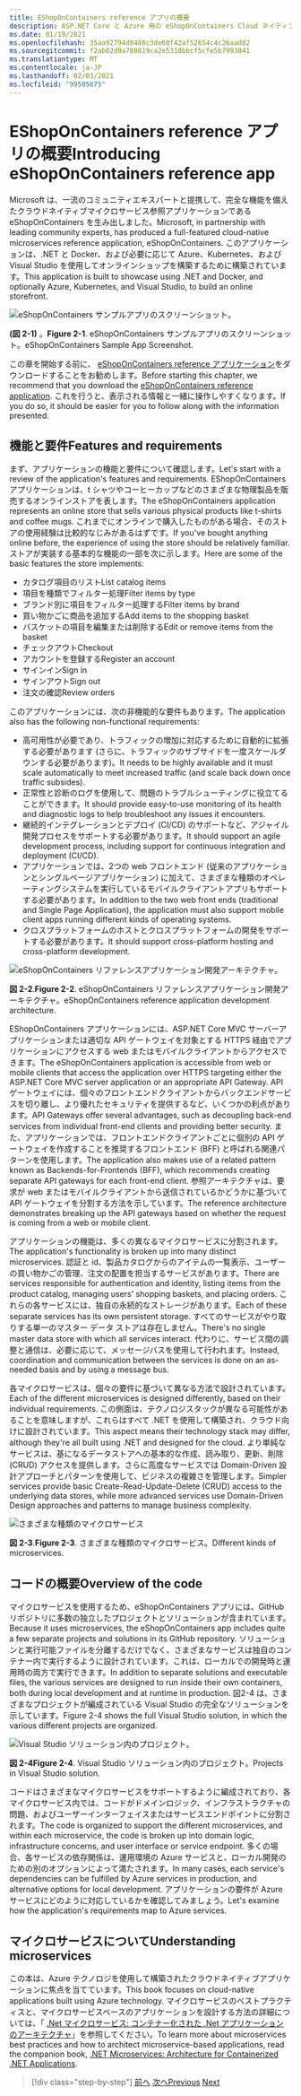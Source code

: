 ```yaml
---
title: EShopOnContainers reference アプリの概要
description: ASP.NET Core と Azure 用の eShopOnContainers Cloud ネイティブマイクロサービスリファレンスアプリの概要。
ms.date: 01/19/2021
ms.openlocfilehash: 35aa92794d8488c3de60f42af52654c4c26aad82
ms.sourcegitcommit: f2ab02d9a780819ca2e5310bbcf5cfe5b7993041
ms.translationtype: MT
ms.contentlocale: ja-JP
ms.lasthandoff: 02/03/2021
ms.locfileid: "99505675"
---
```

# <a name="introducing-eshoponcontainers-reference-app"></a><span data-ttu-id="9e4b0-103">EShopOnContainers reference アプリの概要</span><span class="sxs-lookup"><span data-stu-id="9e4b0-103">Introducing eShopOnContainers reference app</span></span>

<span data-ttu-id="9e4b0-104">Microsoft は、一流のコミュニティエキスパートと提携して、完全な機能を備えたクラウドネイティブマイクロサービス参照アプリケーションである eShopOnContainers を生み出しました。</span><span class="sxs-lookup"><span data-stu-id="9e4b0-104">Microsoft, in partnership with leading community experts, has produced a full-featured cloud-native microservices reference application, eShopOnContainers.</span></span> <span data-ttu-id="9e4b0-105">このアプリケーションは、.NET と Docker、および必要に応じて Azure、Kubernetes、および Visual Studio を使用してオンラインショップを構築するために構築されています。</span><span class="sxs-lookup"><span data-stu-id="9e4b0-105">This application is built to showcase using .NET and Docker, and optionally Azure, Kubernetes, and Visual Studio, to build an online storefront.</span></span>

![eShopOnContainers サンプルアプリのスクリーンショット。](./media/eshoponcontainers-sample-app-screenshot.png)

<span data-ttu-id="9e4b0-107">**(図 2-1)** 。</span><span class="sxs-lookup"><span data-stu-id="9e4b0-107">**Figure 2-1**.</span></span> <span data-ttu-id="9e4b0-108">eShopOnContainers サンプルアプリのスクリーンショット。</span><span class="sxs-lookup"><span data-stu-id="9e4b0-108">eShopOnContainers Sample App Screenshot.</span></span>

<span data-ttu-id="9e4b0-109">この章を開始する前に、 [eShopOnContainers reference アプリケーション](https://github.com/dotnet-architecture/eShopOnContainers)をダウンロードすることをお勧めします。</span><span class="sxs-lookup"><span data-stu-id="9e4b0-109">Before starting this chapter, we recommend that you download the [eShopOnContainers reference application](https://github.com/dotnet-architecture/eShopOnContainers).</span></span> <span data-ttu-id="9e4b0-110">これを行うと、表示される情報と一緒に操作しやすくなります。</span><span class="sxs-lookup"><span data-stu-id="9e4b0-110">If you do so, it should be easier for you to follow along with the information presented.</span></span>

## <a name="features-and-requirements"></a><span data-ttu-id="9e4b0-111">機能と要件</span><span class="sxs-lookup"><span data-stu-id="9e4b0-111">Features and requirements</span></span>

<span data-ttu-id="9e4b0-112">まず、アプリケーションの機能と要件について確認します。</span><span class="sxs-lookup"><span data-stu-id="9e4b0-112">Let's start with a review of the application's features and requirements.</span></span> <span data-ttu-id="9e4b0-113">EShopOnContainers アプリケーションは、t シャツやコーヒーカップなどのさまざまな物理製品を販売するオンラインストアを表します。</span><span class="sxs-lookup"><span data-stu-id="9e4b0-113">The eShopOnContainers application represents an online store that sells various physical products like t-shirts and coffee mugs.</span></span> <span data-ttu-id="9e4b0-114">これまでにオンラインで購入したものがある場合、そのストアの使用経験は比較的なじみがあるはずです。</span><span class="sxs-lookup"><span data-stu-id="9e4b0-114">If you've bought anything online before, the experience of using the store should be relatively familiar.</span></span> <span data-ttu-id="9e4b0-115">ストアが実装する基本的な機能の一部を次に示します。</span><span class="sxs-lookup"><span data-stu-id="9e4b0-115">Here are some of the basic features the store implements:</span></span>

- <span data-ttu-id="9e4b0-116">カタログ項目のリスト</span><span class="sxs-lookup"><span data-stu-id="9e4b0-116">List catalog items</span></span>
- <span data-ttu-id="9e4b0-117">項目を種類でフィルター処理</span><span class="sxs-lookup"><span data-stu-id="9e4b0-117">Filter items by type</span></span>
- <span data-ttu-id="9e4b0-118">ブランド別に項目をフィルター処理する</span><span class="sxs-lookup"><span data-stu-id="9e4b0-118">Filter items by brand</span></span>
- <span data-ttu-id="9e4b0-119">買い物かごに商品を追加する</span><span class="sxs-lookup"><span data-stu-id="9e4b0-119">Add items to the shopping basket</span></span>
- <span data-ttu-id="9e4b0-120">バスケットの項目を編集または削除する</span><span class="sxs-lookup"><span data-stu-id="9e4b0-120">Edit or remove items from the basket</span></span>
- <span data-ttu-id="9e4b0-121">チェックアウト</span><span class="sxs-lookup"><span data-stu-id="9e4b0-121">Checkout</span></span>
- <span data-ttu-id="9e4b0-122">アカウントを登録する</span><span class="sxs-lookup"><span data-stu-id="9e4b0-122">Register an account</span></span>
- <span data-ttu-id="9e4b0-123">サインイン</span><span class="sxs-lookup"><span data-stu-id="9e4b0-123">Sign in</span></span>
- <span data-ttu-id="9e4b0-124">サインアウト</span><span class="sxs-lookup"><span data-stu-id="9e4b0-124">Sign out</span></span>
- <span data-ttu-id="9e4b0-125">注文の確認</span><span class="sxs-lookup"><span data-stu-id="9e4b0-125">Review orders</span></span>

<span data-ttu-id="9e4b0-126">このアプリケーションには、次の非機能的な要件もあります。</span><span class="sxs-lookup"><span data-stu-id="9e4b0-126">The application also has the following non-functional requirements:</span></span>

- <span data-ttu-id="9e4b0-127">高可用性が必要であり、トラフィックの増加に対応するために自動的に拡張する必要があります (さらに、トラフィックのサブサイドを一度スケールダウンする必要があります)。</span><span class="sxs-lookup"><span data-stu-id="9e4b0-127">It needs to be highly available and it must scale automatically to meet increased traffic (and scale back down once traffic subsides).</span></span>
- <span data-ttu-id="9e4b0-128">正常性と診断のログを使用して、問題のトラブルシューティングに役立てることができます。</span><span class="sxs-lookup"><span data-stu-id="9e4b0-128">It should provide easy-to-use monitoring of its health and diagnostic logs to help troubleshoot any issues it encounters.</span></span>
- <span data-ttu-id="9e4b0-129">継続的インテグレーションとデプロイ (CI/CD) のサポートなど、アジャイル開発プロセスをサポートする必要があります。</span><span class="sxs-lookup"><span data-stu-id="9e4b0-129">It should support an agile development process, including support for continuous integration and deployment (CI/CD).</span></span>
- <span data-ttu-id="9e4b0-130">アプリケーションでは、2つの web フロントエンド (従来のアプリケーションとシングルページアプリケーション) に加えて、さまざまな種類のオペレーティングシステムを実行しているモバイルクライアントアプリもサポートする必要があります。</span><span class="sxs-lookup"><span data-stu-id="9e4b0-130">In addition to the two web front ends (traditional and Single Page Application), the application must also support mobile client apps running different kinds of operating systems.</span></span>
- <span data-ttu-id="9e4b0-131">クロスプラットフォームのホストとクロスプラットフォームの開発をサポートする必要があります。</span><span class="sxs-lookup"><span data-stu-id="9e4b0-131">It should support cross-platform hosting and cross-platform development.</span></span>

![eShopOnContainers リファレンスアプリケーション開発アーキテクチャ。](./media/eshoponcontainers-development-architecture.png)

<span data-ttu-id="9e4b0-133">**図 2-2**.</span><span class="sxs-lookup"><span data-stu-id="9e4b0-133">**Figure 2-2**.</span></span> <span data-ttu-id="9e4b0-134">eShopOnContainers リファレンスアプリケーション開発アーキテクチャ。</span><span class="sxs-lookup"><span data-stu-id="9e4b0-134">eShopOnContainers reference application development architecture.</span></span>

<span data-ttu-id="9e4b0-135">EShopOnContainers アプリケーションには、ASP.NET Core MVC サーバーアプリケーションまたは適切な API ゲートウェイを対象とする HTTPS 経由でアプリケーションにアクセスする web またはモバイルクライアントからアクセスできます。</span><span class="sxs-lookup"><span data-stu-id="9e4b0-135">The eShopOnContainers application is accessible from web or mobile clients that access the application over HTTPS targeting either the ASP.NET Core MVC server application or an appropriate API Gateway.</span></span> <span data-ttu-id="9e4b0-136">API ゲートウェイには、個々のフロントエンドクライアントからバックエンドサービスを切り離し、より優れたセキュリティを提供するなど、いくつかの利点があります。</span><span class="sxs-lookup"><span data-stu-id="9e4b0-136">API Gateways offer several advantages, such as decoupling back-end services from individual front-end clients and providing better security.</span></span> <span data-ttu-id="9e4b0-137">また、アプリケーションでは、フロントエンドクライアントごとに個別の API ゲートウェイを作成することを推奨するフロントエンド (BFF) と呼ばれる関連パターンを使用します。</span><span class="sxs-lookup"><span data-stu-id="9e4b0-137">The application also makes use of a related pattern known as Backends-for-Frontends (BFF), which recommends creating separate API gateways for each front-end client.</span></span> <span data-ttu-id="9e4b0-138">参照アーキテクチャは、要求が web またはモバイルクライアントから送信されているかどうかに基づいて API ゲートウェイを分割する方法を示しています。</span><span class="sxs-lookup"><span data-stu-id="9e4b0-138">The reference architecture demonstrates breaking up the API gateways based on whether the request is coming from a web or mobile client.</span></span>

<span data-ttu-id="9e4b0-139">アプリケーションの機能は、多くの異なるマイクロサービスに分割されます。</span><span class="sxs-lookup"><span data-stu-id="9e4b0-139">The application's functionality is broken up into many distinct microservices.</span></span> <span data-ttu-id="9e4b0-140">認証と id、製品カタログからのアイテムの一覧表示、ユーザーの買い物かごの管理、注文の配置を担当するサービスがあります。</span><span class="sxs-lookup"><span data-stu-id="9e4b0-140">There are services responsible for authentication and identity, listing items from the product catalog, managing users' shopping baskets, and  placing orders.</span></span> <span data-ttu-id="9e4b0-141">これらの各サービスには、独自の永続的なストレージがあります。</span><span class="sxs-lookup"><span data-stu-id="9e4b0-141">Each of these separate services has its own persistent storage.</span></span> <span data-ttu-id="9e4b0-142">すべてのサービスがやり取りする単一のマスター データ ストアは存在しません。</span><span class="sxs-lookup"><span data-stu-id="9e4b0-142">There's no single master data store with which all services interact.</span></span> <span data-ttu-id="9e4b0-143">代わりに、サービス間の調整と通信は、必要に応じて、メッセージバスを使用して行われます。</span><span class="sxs-lookup"><span data-stu-id="9e4b0-143">Instead, coordination and communication between the services is done on an as-needed basis and by using a message bus.</span></span>

<span data-ttu-id="9e4b0-144">各マイクロサービスは、個々の要件に基づいて異なる方法で設計されています。</span><span class="sxs-lookup"><span data-stu-id="9e4b0-144">Each of the different microservices is designed differently, based on their individual requirements.</span></span> <span data-ttu-id="9e4b0-145">この側面は、テクノロジスタックが異なる可能性があることを意味しますが、これらはすべて .NET を使用して構築され、クラウド向けに設計されています。</span><span class="sxs-lookup"><span data-stu-id="9e4b0-145">This aspect means their technology stack may differ, although they're all built using .NET and designed for the cloud.</span></span> <span data-ttu-id="9e4b0-146">より単純なサービスは、基になるデータストアへの基本的な作成、読み取り、更新、削除 (CRUD) アクセスを提供します。さらに高度なサービスでは Domain-Driven 設計アプローチとパターンを使用して、ビジネスの複雑さを管理します。</span><span class="sxs-lookup"><span data-stu-id="9e4b0-146">Simpler services provide basic Create-Read-Update-Delete (CRUD) access to the underlying data stores, while more advanced services use Domain-Driven Design approaches and patterns to manage business complexity.</span></span>

![さまざまな種類のマイクロサービス](./media/different-kinds-of-microservices.png)

<span data-ttu-id="9e4b0-148">**図 2-3**.</span><span class="sxs-lookup"><span data-stu-id="9e4b0-148">**Figure 2-3**.</span></span> <span data-ttu-id="9e4b0-149">さまざまな種類のマイクロサービス。</span><span class="sxs-lookup"><span data-stu-id="9e4b0-149">Different kinds of microservices.</span></span>

## <a name="overview-of-the-code"></a><span data-ttu-id="9e4b0-150">コードの概要</span><span class="sxs-lookup"><span data-stu-id="9e4b0-150">Overview of the code</span></span>

<span data-ttu-id="9e4b0-151">マイクロサービスを使用するため、eShopOnContainers アプリには、GitHub リポジトリに多数の独立したプロジェクトとソリューションが含まれています。</span><span class="sxs-lookup"><span data-stu-id="9e4b0-151">Because it uses microservices, the eShopOnContainers app includes quite a few separate projects and solutions in its GitHub repository.</span></span> <span data-ttu-id="9e4b0-152">ソリューションと実行可能ファイルを分離するだけでなく、さまざまなサービスは独自のコンテナー内で実行するように設計されています。これは、ローカルでの開発時と運用時の両方で実行できます。</span><span class="sxs-lookup"><span data-stu-id="9e4b0-152">In addition to separate solutions and executable files, the various services are designed to run inside their own containers, both during local development and at runtime in production.</span></span> <span data-ttu-id="9e4b0-153">図2-4 は、さまざまなプロジェクトが編成されている Visual Studio の完全なソリューションを示しています。</span><span class="sxs-lookup"><span data-stu-id="9e4b0-153">Figure 2-4 shows the full Visual Studio solution, in which the various different projects are organized.</span></span>

![Visual Studio ソリューション内のプロジェクト。](./media/projects-in-visual-studio-solution.png)

<span data-ttu-id="9e4b0-155">**図 2-4**</span><span class="sxs-lookup"><span data-stu-id="9e4b0-155">**Figure 2-4**.</span></span> <span data-ttu-id="9e4b0-156">Visual Studio ソリューション内のプロジェクト。</span><span class="sxs-lookup"><span data-stu-id="9e4b0-156">Projects in Visual Studio solution.</span></span>

<span data-ttu-id="9e4b0-157">コードはさまざまなマイクロサービスをサポートするように編成されており、各マイクロサービス内では、コードがドメインロジック、インフラストラクチャの問題、およびユーザーインターフェイスまたはサービスエンドポイントに分割されます。</span><span class="sxs-lookup"><span data-stu-id="9e4b0-157">The code is organized to support the different microservices, and within each microservice, the code is broken up into domain logic, infrastructure concerns, and user interface or service endpoint.</span></span> <span data-ttu-id="9e4b0-158">多くの場合、各サービスの依存関係は、運用環境の Azure サービスと、ローカル開発のための別のオプションによって満たされます。</span><span class="sxs-lookup"><span data-stu-id="9e4b0-158">In many cases, each service's dependencies can be fulfilled by Azure services in production, and alternative options for local development.</span></span> <span data-ttu-id="9e4b0-159">アプリケーションの要件が Azure サービスにどのように対応しているかを確認してみましょう。</span><span class="sxs-lookup"><span data-stu-id="9e4b0-159">Let's examine how the application's requirements map to Azure services.</span></span>

## <a name="understanding-microservices"></a><span data-ttu-id="9e4b0-160">マイクロサービスについて</span><span class="sxs-lookup"><span data-stu-id="9e4b0-160">Understanding microservices</span></span>

<span data-ttu-id="9e4b0-161">この本は、Azure テクノロジを使用して構築されたクラウドネイティブアプリケーションに焦点を当てています。</span><span class="sxs-lookup"><span data-stu-id="9e4b0-161">This book focuses on cloud-native applications built using Azure technology.</span></span> <span data-ttu-id="9e4b0-162">マイクロサービスのベストプラクティスと、マイクロサービスベースのアプリケーションを設計する方法の詳細については、「 [.Net マイクロサービス: コンテナー化された .Net アプリケーションのアーキテクチャ](https://dotnet.microsoft.com/download/thank-you/microservices-architecture-ebook)」を参照してください。</span><span class="sxs-lookup"><span data-stu-id="9e4b0-162">To learn more about microservices best practices and how to architect microservice-based applications, read the companion book, [.NET Microservices: Architecture for Containerized .NET Applications](https://dotnet.microsoft.com/download/thank-you/microservices-architecture-ebook).</span></span>

>[!div class="step-by-step"]
><span data-ttu-id="9e4b0-163">[前へ](candidate-apps.md)
>[次へ](map-eshoponcontainers-azure-services.md)</span><span class="sxs-lookup"><span data-stu-id="9e4b0-163">[Previous](candidate-apps.md)
[Next](map-eshoponcontainers-azure-services.md)</span></span>

